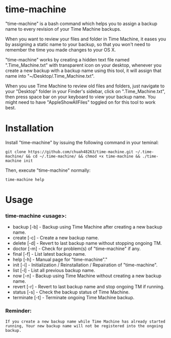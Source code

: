 # time-machine

"time-machine" is a bash command which helps you to assign a backup name to every revision of your Time Machine backups.

When you want to review your files and folder in Time Machine, it eases you by assigning a static name to your backup, so that you won't need to remember the time you made changes to your OS X.

"time-machine" works by creating a hidden text file named ".Time_Machine.txt" with transparent icon on your desktop, whenever you create a new backup with a backup name using this tool, it will assign that name into "~/Desktop/.Time_Machine.txt".

When you use Time Machine to review old files and folders, just navigate to your "Desktop" folder in your Finder's sidebar, click on ".Time_Machine.txt", then press space bar on your keyboard to view your backup name. You might need to have "AppleShowAllFiles" toggled on for this tool to work best.

# Installation

Install "time-machine" by issuing the following command in your teminal:
```
git clone https://github.com/chuah48263/time-machine.git ~/.time-machine/ && cd ~/.time-machine/ && chmod +x time-machine && ./time-machine init
```
Then, execute "time-machine" normally:
```
time-machine help
```

# Usage

### time-machine \<usage>:
- backup [-b] - Backup using Time Machine after creating a new backup name.
- create [-c] - Create a new backup name.
- delete [-d] - Revert to last backup name without stopping ongoing TM.
- doctor [-m] - Check for problem(s) of "time-machine" if any.
- final [-f] - List latest backup name.
- help [-h] - Manual page for "time-machine"."
- init [-i] - Initialization / Reinstallation / Repairation of "time-machine".
- list [-l] - List all previous backup name.
- now [-n] - Backup using Time Machine without creating a new backup name.
- revert [-r] - Revert to last backup name and stop ongoing TM if running.
- status [-s] - Check the backup status of Time Machine.
- terminate [-t] - Terminate ongoing Time Machine backup.

### Reminder:
`If you create a new backup name while Time Machine has already started running, Your new backup name will not be registered into the ongoing backup.`
